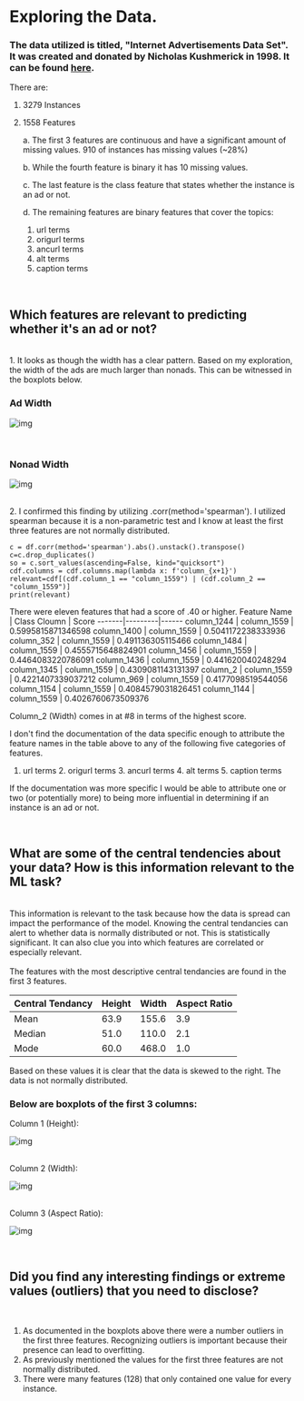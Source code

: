 # Exploring the Data.
### The data utilized is titled, "Internet Advertisements Data Set". It was created and donated by Nicholas Kushmerick in 1998. It can be found [here](https://archive.ics.uci.edu/ml/datasets/Internet+Advertisements).

There are: 
1) 3279 Instances
2) 1558 Features
    
    a. The first 3 features are continuous and have a significant amount of missing values. 910 of instances has missing values (~28%)

    b. While the fourth feature is binary it has 10 missing values.

    c. The last feature is the class feature that states whether the instance is an ad or not.

    d. The remaining features are binary features that cover the topics:

    1. url terms
    2. origurl terms 
    3. ancurl terms 
    4. alt terms 
    5. caption terms


<br>

## Which features are relevant to predicting whether it's an ad or not?

<br>
1. It looks as though the width has a clear pattern. Based on my exploration, the width of the ads are much larger than nonads. This can be witnessed in the boxplots below.

<br>

### Ad Width
![img](images/adWidth.png)

<br>

### Nonad Width
![img](images/Nonadwidth.png)

<br>
2.  I confirmed this finding by utilizing .corr(method='spearman'). I utilized spearman because it is a non-parametric test and I know at least the first three features are not normally distributed.

```
c = df.corr(method='spearman').abs().unstack().transpose()
c=c.drop_duplicates()
so = c.sort_values(ascending=False, kind="quicksort")
cdf.columns = cdf.columns.map(lambda x: f'column_{x+1}')
relevant=cdf[(cdf.column_1 == "column_1559") | (cdf.column_2 == "column_1559")]
print(relevant)
```
There were eleven features that had a score of .40 or higher.
Feature Name | Class Cloumn | Score
-------|---------|------
column_1244 | column_1559 | 0.5995815871346598
column_1400 | column_1559 | 0.5041172238333936
column_352 | column_1559 | 0.491136305115466
column_1484 | column_1559 | 0.4555715648824901
column_1456 | column_1559 | 0.4464083220786091
column_1436 | column_1559 | 0.441620040248294
column_1345 | column_1559 | 0.4309081143131397
column_2 | column_1559 | 0.4221407339037212
column_969 | column_1559 | 0.4177098519544056
column_1154 | column_1559 | 0.4084579031826451
column_1144 | column_1559 | 0.4026760673509376

Column_2 (Width) comes in at #8 in terms of the highest score.

I don't find the documentation of the data specific enough to attribute the feature names in the table above to any of the following five categories of features.
  1. url terms
    2. origurl terms 
    3. ancurl terms 
    4. alt terms 
    5. caption terms

If the documentation was more specific I would be able to attribute one or two (or potentially more) to being more influential in determining if an instance is an ad or not.

<br>

## What are some of the central tendencies about your data? How is this information relevant to the ML task?

<br>
This information is relevant to the task because how the data is spread can impact the performance of the model. Knowing the central tendancies can alert to whether data is normally distributed or not. This is statistically significant. It can also clue you into which features are correlated or especially relevant.

<br>
<br>
The features with the most descriptive central tendancies are found in the first 3 features.

Central Tendancy  | Height      | Width | Aspect Ratio
------------- | ------------- |--------| ------
Mean  | 63.9  | 155.6 | 3.9
Median  | 51.0  | 110.0| 2.1
Mode | 60.0      |468.0 | 1.0

Based on these values it is clear that the data is skewed to the right. The data is not normally distributed.
### Below are boxplots of the first 3 columns:

Column 1 (Height):

![img](images/C1BOX.png)

<br>
Column 2 (Width):

![img](images/C2BOX.png)

<br>
Column 3 (Aspect Ratio):

![img](images/C3BOX.png)

<br>

## Did you find any interesting findings or extreme values (outliers) that you need to disclose?

<br>

1. As documented in the boxplots above there were a number outliers in the first three features. Recognizing outliers is important because their presence can lead to overfitting.
2. As previously mentioned the values for the first three features are not normally distributed.
2.   There were many features (128) that only contained one value for every instance.